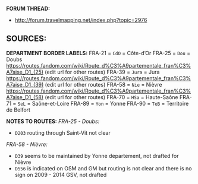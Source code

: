 ﻿**FORUM THREAD:**
- http://forum.travelmapping.net/index.php?topic=2976


**SOURCES:**
- 

**DEPARTMENT BORDER LABELS:**
FRA-21 = `CdO` = Côte-d’Or
FRA-25 = `Dou` = Doubs
   https://routes.fandom.com/wiki/Route_d%C3%A9partementale_fran%C3%A7aise_D1_(25) (edit url for other routes)
FRA-39 = `Jura` = Jura
   https://routes.fandom.com/wiki/Route_d%C3%A9partementale_fran%C3%A7aise_D1_(39) (edit url for other routes)
FRA-58 = `Nie` = Nièvre
   https://routes.fandom.com/wiki/Route_d%C3%A9partementale_fran%C3%A7aise_D1_(58) (edit url for other routes)
FRA-70 = `HSa` = Haute-Saône
FRA-71 = `SeL` = Saône-et-Loire
FRA-89 = `Yon` = Yonne
FRA-90 = `TeB` = Territoire de Belfort


**NOTES TO ROUTES:**
*FRA-25 - Doubs:*
- `D203` routing through Saint-Vit not clear

*FRA-58 - Nièvre:*
- `D39` seems to be maintained by Yonne departement, not drafted for Nièvre
- `D556` is indicated on OSM and GM but routing is not clear and there is no sign on 2009 - 2014 GSV, not drafted
